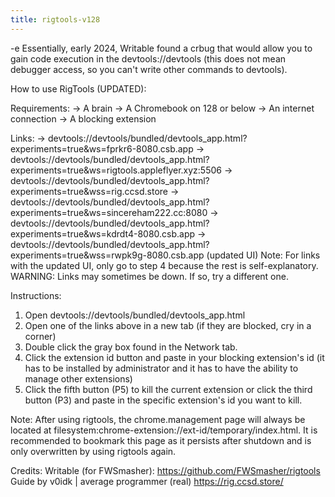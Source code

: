 ```yaml
---
title: rigtools-v128
---
```


-e 
Essentially, early 2024, Writable found a crbug that would allow you to gain code execution in the devtools://devtools (this does not mean debugger access, so you can't write other commands to devtools).

How to use RigTools (UPDATED):

Requirements:
-> A brain
-> A Chromebook on 128 or below
-> An internet connection
-> A blocking extension

Links:
-> devtools://devtools/bundled/devtools_app.html?experiments=true&ws=fprkr6-8080.csb.app
-> devtools://devtools/bundled/devtools_app.html?experiments=true&ws=rigtools.appleflyer.xyz:5506
-> devtools://devtools/bundled/devtools_app.html?experiments=true&wss=rig.ccsd.store
-> devtools://devtools/bundled/devtools_app.html?experiments=true&ws=sincereham222.cc:8080
-> devtools://devtools/bundled/devtools_app.html?experiments=true&ws=kdrdt4-8080.csb.app
-> devtools://devtools/bundled/devtools_app.html?experiments=true&wss=rwpk9g-8080.csb.app (updated UI)
Note: For links with the updated UI, only go to step 4 because the rest is self-explanatory. 
WARNING: Links may sometimes be down. If so, try a different one.

Instructions:
1. Open devtools://devtools/bundled/devtools_app.html
2. Open one of the links above in a new tab (if they are blocked, cry in a corner)
3. Double click the gray box found in the Network tab. 
4. Click the extension id button and paste in your blocking extension's id (it has to be installed by administrator and it has to have the ability to manage other extensions)
5. Click the fifth button (P5) to kill the current extension or click the third button (P3) and paste in the specific extension's id you want to kill.

Note: After using rigtools, the chrome.management page will always be located at filesystem:chrome-extension://ext-id/temporary/index.html. 
It is recommended to bookmark this page as it persists after shutdown and is only overwritten by using rigtools again.

Credits:
Writable (for FWSmasher): https://github.com/FWSmasher/rigtools
Guide by v0idk | average programmer (real)
https://rig.ccsd.store/

